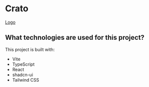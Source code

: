 # Crato
[Logo](./public/logo.png)
## What technologies are used for this project?

This project is built with:

- Vite
- TypeScript
- React
- shadcn-ui
- Tailwind CSS